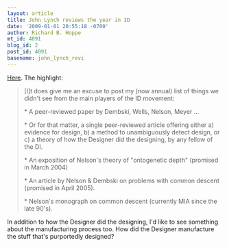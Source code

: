 ```yaml
---
layout: article
title: John Lynch reviews the year in ID
date: '2009-01-01 20:55:18 -0700'
author: Richard B. Hoppe
mt_id: 4091
blog_id: 2
post_id: 4091
basename: john_lynch_revi
---
```

[Here](http://scienceblogs.com/strangerfruit/2009/01/the_year_in_id_2008_edition.php).  The highlight:

> \[I\]t does give me an excuse to post my (now annual) list of things we didn't see from the main players of the ID movement:
> 
> \* A peer-reviewed paper by Dembski, Wells, Nelson, Meyer ...
> 
> \* Or for that matter, a single peer-reviewed article offering either a) evidence for design, b) a method to unambiguously detect design, or c) a theory of how the Designer did the designing, by any fellow of the DI.
> 
> \* An exposition of Nelson's theory of "ontogenetic depth" (promised in March 2004)
> 
> \* An article by Nelson & Dembski on problems with common descent (promised in April 2005).
> 
> \* Nelson's monograph on common descent (currently MIA since the late 90's).

In addition to how the Designer did the designing, I'd like to see something about the manufacturing process too.  How did the Designer manufacture the stuff that's purportedly designed?
